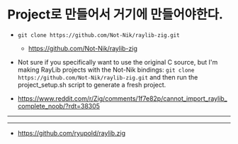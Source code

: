 # Project로 만들어서 거기에 만들어야한다.
- `git clone https://github.com/Not-Nik/raylib-zig.git`
  - https://github.com/Not-Nik/raylib-zig

- Not sure if you specifically want to use the original C source, but I'm making RayLib projects with the Not-Nik bindings: `git clone https://github.com/Not-Nik/raylib-zig.git` and then run the project_setup.sh script to generate a fresh project. 

- https://www.reddit.com/r/Zig/comments/1f7e82p/cannot_import_raylib_complete_noob/?rdt=38305

<hr />

<hr />

- https://github.com/ryupold/raylib.zig

